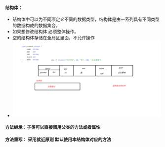 #### 结构体：

+ 结构体中可以为不同项定义不同的数据类型，结构体是由一系列具有不同类型的数据构成的数据集合。
+ 如果想修改结构体  必须整体操作。
+ 空的结构体存储在全局区里面，不允许操作 
+ <img src="../img\04结构体内存存储.png" alt="04结构体内存存储" style="zoom:75%;" />

#### 方法继承：子类可以直接调用父类的方法或者属性

####  方法重写： 采用就近原则 默认使用本结构体对应的方法

